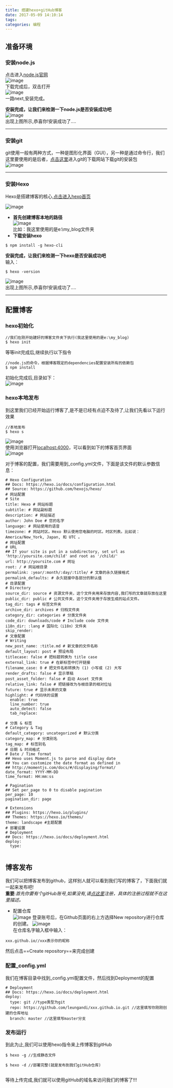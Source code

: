 ```yaml
---
title: 搭建hexo+gitHub博客
date: 2017-05-09 14:10:14
tags:
categories: 编程
---
```


## 准备环境
### 安装node.js
点击进入[node.js官网](https://nodejs.org/en/download/)  
![image](F:\blog教程素材\nodejs\nodejs官网下载.jpg)  
下载完成后，双击打开  
![image](F:\blog教程素材\nodejs\nodejs安装.jpg)  
一路next,安装完成。  

 **安装完成，让我们来检测一下node.js是否安装成功吧**   
![image](F:\blog教程素材\nodejs\nodejs_version.jpg)  
出现上图所示,恭喜你!安装成功了....  

---

### 安装git 
git使用一般有两种方式，一种是图形化界面（GUI），另一种是通过命令行，我们这里要使用的是后者，[点击这里](https://git-scm.com/downloads)进入git的下载网站下载git的安装包  
![image](F:\blog教程素材\git\index.jpg)

--- 

### 安装Hexo

Hexo是搭建博客的核心,[点击进入hexo首页](https://hexo.io/)

![image](F:\blog教程素材\hexo\index.jpg)  
- **首先创建博客本地的路径**  
![image](/images/Hexo_blog/hexo/1_newdir.jpg)  
比如：我这里使用的是e:\my_blog文件夹  
- **下载安装hexo**  
```
$ npm install -g hexo-cli

```
**安装完成，让我们来检测一下hexo是否安装成功吧**   
输入：
```
$ hexo -version

```
![image](/images/Hexo_blog/hexo/2_version.jpg)  
出现上图所示,恭喜你!安装成功了....  

---

## 配置博客

### hexo初始化  
```
//我们在刚开始建好的博客文件夹下执行(我这里使用的是e:\my_blog)
$ hexo init

```

等等init完成后,继续执行以下指令  
```
//node.js的命令，根据博客既定的dependencies配置安装所有的依赖包
$ npm install

```

初始化完成后,目录如下：  
![image](/images/Hexo_blog/hexo/4_dir.jpg) 

### hexo本地发布  

到这里我们已经开始运行博客了,是不是已经有点迫不及待了,让我们先看以下运行效果  

```
//本地发布
$ hexo s

```
![image](E:\myBlog\source\image\Hexo_blog\hexo\5_server.jpg)  
使用浏览器打开[localhost:4000](http://localhost:4000)，可以看到如下的博客首页界面  
![image](/images/Hexo_blog/hexo/6_index.jpg)

对于博客的配置，我们需要用到_config.yml文件，下面是该文件的默认参数信息：
```
# Hexo Configuration
## Docs: https://hexo.io/docs/configuration.html
## Source: https://github.com/hexojs/hexo/
# 网站配置
# Site
title: Hexo # 网站标题
subtitle: # 网站副标题
description: # 网站描述
author: John Doe # 您的名字
language: # 网站使用的语音
timezone: # 网站时区。Hexo 默认使用您电脑的时区。时区列表。比如说：America/New_York, Japan, 和 UTC 。
# 网址配置
# URL
## If your site is put in a subdirectory, set url as 'http://yoursite.com/child' and root as '/child/'
url: http://yoursite.com # 网址
root: / # 网站根目录
permalink: :year/:month/:day/:title/ # 文章的永久链接格式
permalink_defaults: # 永久链接中各部分的默认值
# 目录配置
# Directory
source_dir: source # 资源文件夹，这个文件夹用来存放内容,我们写的文章就存放在这里
public_dir: public # 公共文件夹，这个文件夹用于存放生成的站点文件。
tag_dir: tags # 标签文件夹
archive_dir: archives # 归档文件夹
category_dir: categories # 分类文件夹
code_dir: downloads/code # Include code 文件夹
i18n_dir: :lang # 国际化（i18n）文件夹
skip_render:
# 文章配置
# Writing
new_post_name: :title.md # 新文章的文件名称
default_layout: post # 预设布局
titlecase: false # 把标题转换为 title case
external_link: true # 在新标签中打开链接
filename_case: 0 # 把文件名称转换为 (1) 小写或 (2) 大写
render_drafts: false # 显示草稿
post_asset_folder: false # 启动 Asset 文件夹
relative_link: false # 把链接改为与根目录的相对位址
future: true # 显示未来的文章
highlight: # 代码块的设置
  enable: true
  line_number: true
  auto_detect: false
  tab_replace:

# 分类 & 标签
# Category & Tag
default_category: uncategorized # 默认分类
category_map: # 分类别名	
tag_map: # 标签别名
# 日期 & 时间格式
# Date / Time format
## Hexo uses Moment.js to parse and display date
## You can customize the date format as defined in
## http://momentjs.com/docs/#/displaying/format/
date_format: YYYY-MM-DD
time_format: HH:mm:ss

# Pagination
## Set per_page to 0 to disable pagination
per_page: 10
pagination_dir: page

# Extensions
## Plugins: https://hexo.io/plugins/
## Themes: https://hexo.io/themes/
theme: landscape #主题配置
# 部署设置
# Deployment
## Docs: https://hexo.io/docs/deployment.html
deploy:
  type:


```

## 博客发布
我们可以把博客发布到github，这样别人就可以看到我们写的博客了，下面我们就一起来发布吧!  
**重要**:*首先你要有个gitHub账号,如果没有,请[点这里](https://github.com/)注册，具体的注册过程就不在这里描述。*  
- 配置仓库  
![image](/images/Hexo_blog/git/1_index.jpg)
登录账号后，在Github页面的右上方选择New repository进行仓库的创建。
![image](/images/Hexo_blog/git/2_create.jpg)  
在仓库名字输入框中输入：
```
xxx.github.io//xxx表示你的昵称

```
然后点击==Create repository==来完成创建  

### 配置_config.yml  
我们在博客目录中找到_config.yml配置文件，然后找到Deployment的配置
```
# Deployment
## Docs: https://hexo.io/docs/deployment.html
deploy:
  type: git //type类型为git
  repo: https://github.com/leungandi/xxx.github.io.git //这里填写你刚刚创建的仓库地址
  branch: master //这里填写master分支

```

### 发布运行  
到此为止,我们可以使用hexo指令来上传博客到gitHub

```
$ hexo -g //生成静态文件

$ hexo -d //部署完整(就是发布到我们gitHub仓库)
    
```

等待上传完成,我们就可以使用gitHub的域名来访问我们的博客了!!!


